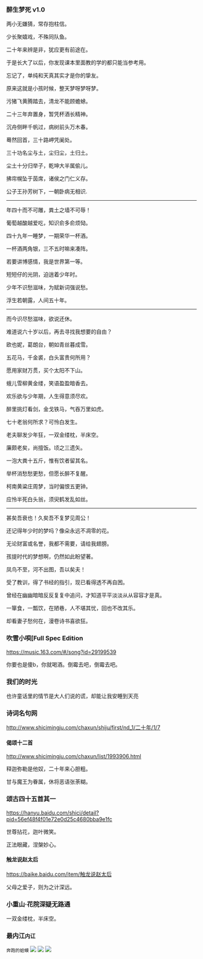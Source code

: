 ### 醉生梦死 v1.0

两小无嫌猜，常存抱柱信。

少长聚嬉戏，不殊同队鱼。

二十年来辨是非，犹应更有前途在。

于是长大了以后，你发现课本里面教的学的都只能当参考用。

忘记了，单纯和天真其实才是你的挚友。

原来这就是小孩时候，整天梦呀梦呀梦。

污猪飞黄腾踏去，清龙不能顾蟾蜍。

二十三年弃置身，暂凭杯酒长精神。

沉舟侧畔千帆过，病树前头万木春。

蓦然回首，三十路岬凭阑处。

三十功名尘与土，尘归尘，土归土。

尘土十分归举子，乾坤大半属偷儿。

拂帘幌坠于茵席，诸侯之门仁义存。

公子王孙芳树下，一朝卧病无相识.

---
年四十而不可雕，粪土之墙不可辱！

葡萄越酸越爱吃，知识俞多俞烦恸。

四十九年一睡梦，一期荣华一杯酒。

一杯酒两角银，三不五时嘛来凑阵。

若要讲博感情，我是世界第一等。

短短仔的光阴，迫逍着少年时。

少年不识愁滋味，为赋新词强说愁。

浮生若朝露，人间五十年。

---
而今识尽愁滋味，欲说还休。

难道说六十岁以后，再去寻找我想要的自由？

欧也妮，葛朗台，朝如青丝暮成雪。

五花马，千金裘，白头富贵何所用？

愿用家财万贯，买个太阳不下山。

蛾儿雪柳黄金缕，笑语盈盈暗香去。

欢乐欲与少年期，人生得意须尽欢。

醉里挑灯看剑，金戈铁马，气吞万里如虎。

七十老翁何所求？可怜白发生。

老夫聊发少年狂，一双金缕枕，半床空。

廉颇老矣，尚擅饭。顷之三遗矢。

一泡大粪十五斤，惟有饮者留其名。

举杯消愁愁更愁，但愿长醉不复醒。

柯南黄粱庄周梦，当时偏恨五更钟。

应怜半死白头翁，须臾鹤发乱如丝。

---
甚矣吾衰也！久矣吾不复梦见周公！

还记得年少时的梦吗？像朵永远不凋零的花。

无论财富或名誉，我都不需要，请给我翅膀。

孩提时代的梦想啊，仍然如此盼望著。

凤鸟不至，河不出图，吾以矣夫！

受了教训，得了书经的指引，现已看得透不再自困。

曾经在幽幽暗暗反反复复中追问，才知道平平淡淡从从容容才是真。

一箪食，一瓢饮，在陋巷，人不堪其忧，回也不改其乐。

却看妻子愁何在，漫卷诗书喜欲狂。

### 吹雪小唄[Full Spec Edition
https://music.163.com/#/song?id=29199539

你要也是傻b，你就喝酒。倒霉去吧，倒霉去吧。

### 我们的时光
也许童话里的情节是大人们说的谎，却能让我安睡到天亮

### 诗词名句网
http://www.shicimingju.com/chaxun/shiju/first/nd_1/二十年/1/7

#### 偈颂十二首
http://www.shicimingju.com/chaxun/list/1993906.html

释迦弥勒是他奴，二十年来心胆粗。

甘与魔王为眷属，休将恶语张荼糊。

### 颂古四十五首其一
https://hanyu.baidu.com/shici/detail?pid=56ef48f4f01e72e0d25c4680bba9e1fc

世尊拈花，迦叶微笑。

正法眼藏，涅槃妙心。

#### 触龙说赵太后
https://baike.baidu.com/item/触龙说赵太后

父母之爱子，则为之计深远。

### 小重山·花院深疑无路通

一双金缕枕，半床空。

### 最内江`内讧`
`奔跑的蛤蟆`
![](https://pic.rmb.bdstatic.com/ef80f89567aae15b2a6d604ca84735002651.gif)
![](https://pics2.baidu.com/feed/77c6a7efce1b9d167f7b7223ad3b658a8d54641b.jpeg?token=0840a93b2a849daa25eb16a6684ed9eb)
![](https://inews.gtimg.com/newsapp_bt/0/6855682147/1000)
